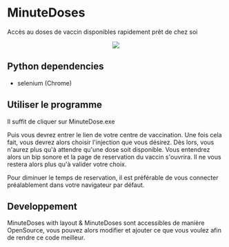 # MinuteDoses
Accès au doses de vaccin disponibles rapidement prêt de chez soi

<p align="center">
  <img src="https://github.com/Mathaamore/MinuteDoses/blob/6fb5bf1f067e0d847c042acbb92ee956a59de142/code/Images/icon.ico">
</p>

## Python dependencies

- selenium (Chrome)

## Utiliser le programme

Il suffit de cliquer sur MinuteDose.exe

Puis vous devrez entrer le lien de votre centre de vaccination. Une fois cela fait, vous devrez alors choisir l'injection que vous désirez.
Dès lors, vous n'aurez plus qu'à attendre qu'une dose soit disponible.
Vous entendrez alors un bip sonore et la page de reservation du vaccin s'ouvrira.
Il ne vous restera alors plus qu'à valider votre choix.

Pour diminuer le temps de reservation, il est préférable de vous connecter préalablement dans votre navigateur par défaut.

## Developpement

MinuteDoses with layout & MinuteDoses sont accessibles de manière OpenSource, vous pouvez alors modifier et ajouter ce que vous voulez afin de rendre ce code meilleur.
